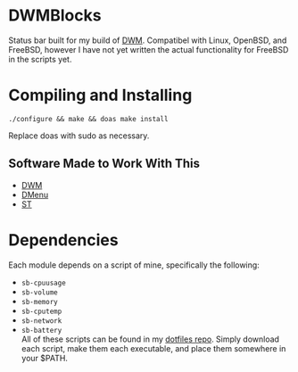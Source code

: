 # DWMBlocks
Status bar built for my build of [DWM](/swindlesmccoop/dwm). Compatibel with Linux, OpenBSD, and FreeBSD, however I have not yet written the actual functionality for FreeBSD in the scripts yet.

# Compiling and Installing
```
./configure && make && doas make install
```
Replace doas with sudo as necessary.

## Software Made to Work With This
- [DWM](/swindlesmccoop/dwm)
- [DMenu](/swindlesmccoop/dmenu)
- [ST](/swindlesmccoop/st)

# Dependencies
Each module depends on a script of mine, specifically the following:
- `sb-cpuusage`
- `sb-volume`
- `sb-memory`
- `sb-cputemp`
- `sb-network`
- `sb-battery`\
All of these scripts can be found in my [dotfiles repo](/swindlesmccoop/not-just-dotfiles). Simply download each script, make them each executable, and place them somewhere in your $PATH.
